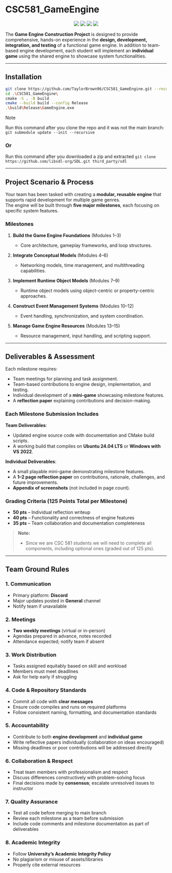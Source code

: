 # CSC581_GameEngine
<p align="center">
  <img src="https://img.shields.io/badge/CSC581-Game%20Engine%20Construction-%234285F4?style=for-the-badge" />
  <img src="https://img.shields.io/badge/Platform-Windows%20%7C%20Mac-%236DB33F?style=for-the-badge&logo=windows&logoColor=white" />
  <img src="https://img.shields.io/badge/C++20-Enabled-%2300599C?style=for-the-badge&logo=cplusplus&logoColor=white" />
  <img src="https://img.shields.io/badge/SDL3-Powered-%23FF6F00?style=for-the-badge&logo=googlegames&logoColor=white" />
</p>

The **Game Engine Construction Project** is designed to provide comprehensive, hands-on experience in the **design, development, integration, and testing** of a functional game engine. In addition to team-based engine development, each student will implement an **individual game** using the shared engine to showcase system functionalities.  

---

## Installation
```bash
git clone https://github.com/TaylorBrown96/CSC581_GameEngine.git --recursive
cd .\CSC581_GameEngine\
cmake -S . -B build
cmake --build build --config Release
.\build\Release\GameEngine.exe
```

> [!NOTE]  
> Run this command after you clone the repo and it was not the main branch:  
> `git submodule update --init --recursive`
> ### Or
> Run this command after you downloaded a zip and extracted
> `git clone https://github.com/libsdl-org/SDL.git third_party/sdl`

---

## Project Scenario & Process
Your team has been tasked with creating a **modular, reusable engine** that supports rapid development for multiple game genres.  
The engine will be built through **five major milestones**, each focusing on specific system features.  

### Milestones
1. **Build the Game Engine Foundations** (Modules 1–3)  
   - Core architecture, gameplay frameworks, and loop structures.  

2. **Integrate Conceptual Models** (Modules 4–6)  
   - Networking models, time management, and multithreading capabilities.  

3. **Implement Runtime Object Models** (Modules 7–9)  
   - Runtime object models using object-centric or property-centric approaches.  

4. **Construct Event Management Systems** (Modules 10–12)  
   - Event handling, synchronization, and system coordination.  

5. **Manage Game Engine Resources** (Modules 13–15)  
   - Resource management, input handling, and scripting support.  

---

## Deliverables & Assessment
Each milestone requires:  
- Team meetings for planning and task assignment.  
- Team-based contributions to engine design, implementation, and testing.  
- Individual development of a **mini-game** showcasing milestone features.  
- A **reflection paper** explaining contributions and decision-making.  

### Each Milestone Submission Includes
**Team Deliverables**:
- Updated engine source code with documentation and CMake build scripts.  
- A working build that compiles on **Ubuntu 24.04 LTS** or **Windows with VS 2022**.  

**Individual Deliverables**:
- A small playable mini-game demonstrating milestone features.  
- A **1–2 page reflection paper** on contributions, rationale, challenges, and future improvements.  
- **Appendix of screenshots** (not included in page count).  

### Grading Criteria (125 Points Total per Milestone)
- **50 pts** – Individual reflection writeup  
- **40 pts** – Functionality and correctness of engine features  
- **35 pts** – Team collaboration and documentation completeness  

> **Note:**   
> - Since we are CSC 581 students we will need to complete all components, including optional ones (graded out of 125 pts).  

---

## Team Ground Rules

### 1. Communication
- Primary platform: **Discord**  
- Major updates posted in **General** channel  
- Notify team if unavailable  

### 2. Meetings
- **Two weekly meetings** (virtual or in-person)  
- Agendas prepared in advance, notes recorded  
- Attendance expected; notify team if absent  

### 3. Work Distribution
- Tasks assigned equitably based on skill and workload  
- Members must meet deadlines  
- Ask for help early if struggling  

### 4. Code & Repository Standards
- Commit all code with **clear messages**  
- Ensure code compiles and runs on required platforms  
- Follow consistent naming, formatting, and documentation standards  

### 5. Accountability
- Contribute to both **engine development** and **individual game**  
- Write reflective papers individually (collaboration on ideas encouraged)  
- Missing deadlines or poor contributions will be addressed directly  

### 6. Collaboration & Respect
- Treat team members with professionalism and respect  
- Discuss differences constructively with problem-solving focus  
- Final decisions made by **consensus**; escalate unresolved issues to instructor  

### 7. Quality Assurance
- Test all code before merging to main branch  
- Review each milestone as a team before submission  
- Include code comments and milestone documentation as part of deliverables  

### 8. Academic Integrity
- Follow **University’s Academic Integrity Policy**  
- No plagiarism or misuse of assets/libraries  
- Properly cite external resources  
